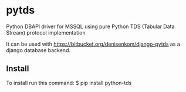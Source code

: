 pytds
=====

Python DBAPI driver for MSSQL using pure Python TDS (Tabular Data Stream) protocol implementation

It can be used with https://bitbucket.org/denisenkom/django-pytds as a django database backend.

Install
-------

To install run this command:
    $ pip install python-tds
